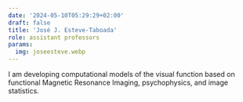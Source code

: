 ```yaml
---
date: '2024-05-10T05:29:29+02:00'
draft: false
title: 'José J. Esteve-Taboada'
role: assistant professors
params:
  img: joseesteve.webp
---
```


I am developing computational models of the visual function based on functional Magnetic Resonance Imaging, psychophysics, and image statistics.
